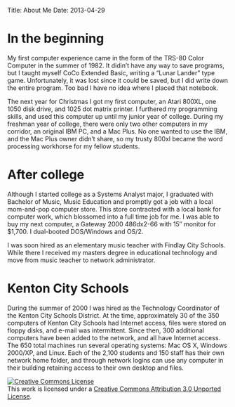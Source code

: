 Title: About Me
Date: 2013-04-29

# In the beginning

My first computer experience came in the form of the TRS-80 Color Computer in the summer of 1982. It didin’t have any way to save programs, but I taught myself CoCo Extended Basic, writing a “Lunar Lander” type game. Unfortunately, it was lost since it could be saved, but I did write down the entire program. Too bad I have no idea where I placed that notebook.

The next year for Christmas I got my first computer, an Atari 800XL, one 1050 disk drive, and 1025 dot matrix printer. I furthered my programming skills, and used this computer up until my junior year of college. During my freshman year of college, there were only two other computers in my corridor, an original IBM PC, and a Mac Plus. No one wanted to use the IBM, and the Mac Plus owner didn’t share, so my trusty 800xl became the word processing workhorse for my fellow students.

# After college

Although I started college as a Systems Analyst major, I graduated with Bachelor of Music, Music Education and promptly got a job with a local mom-and-pop computer store. This store contracted with a local bank for computer work, which blossomed into a full time job for me. I was able to buy my next computer, a Gateway 2000 486dx2-66 with 15″ monitor for $1,700. I dual-booted DOS/Windows and OS/2.

I was soon hired as an elementary music teacher with Findlay City Schools. While there I received my masters degree in educational technology and move from music teacher to network administrator.

# Kenton City Schools

During the summer of 2000 I was hired as the Technology Coordinator of the Kenton City Schools District. At the time, approximately 30 of the 350 computers of Kenton City Schools had Internet access, files were stored on floppy disks, and e-mail was intermittent. Since then, 300 additional computers have been added to the network, and all have Internet access. The 650 total machines run several operating systems: Mac OS X, Windows 2000/XP, and Linux. Each of the 2,100 students and 150 staff has their own network home folder, and through network logins can use any computer in their building retaining access to their own desktop and files.

<a rel="license" href="http://creativecommons.org/licenses/by/3.0/deed.en_US"><img alt="Creative Commons License" style="border-width:0" src="http://i.creativecommons.org/l/by/3.0/88x31.png" /></a><br />This work is licensed under a <a rel="license" href="http://creativecommons.org/licenses/by/3.0/deed.en_US">Creative Commons Attribution 3.0 Unported License</a>.
